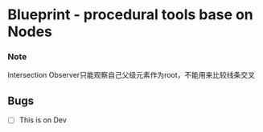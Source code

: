 # Blueprint - procedural tools base on Nodes


### Note

Intersection Observer只能观察自己父级元素作为root，不能用来比较线条交叉

## Bugs

* [ ] This is on Dev
